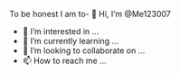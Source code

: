 
To be honest I am to- 👋 Hi, I’m @Me123007
- 👀 I’m interested in ...
- 🌱 I’m currently learning ...
- 💞️ I’m looking to collaborate on ...
- 📫 How to reach me ...

<!---
Me123007/Me123007 is a ✨ special ✨ repository because its `README.md` (this file) appears on your GitHub profile.
You can click the Preview link to take a look at your changes.
---I am totally new to all this I am looking for a aaa iptv reseller designer and Web developer
I do I find someone even someone who is in need of a exercise 
